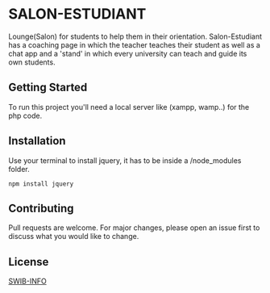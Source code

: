 # SALON-ESTUDIANT
Lounge(Salon) for students to help them in their orientation. Salon-Estudiant has a coaching page in which the teacher teaches their student as well as a chat app and a 'stand' in which every university can teach and guide its own students.

## Getting Started
To run this project you'll need a local server like (xampp, wamp..) for the php code.

## Installation
Use your terminal to install jquery, it has to be inside a /node_modules folder.
```
npm install jquery
```

## Contributing
Pull requests are welcome. For major changes, please open an issue first to discuss what you would like to change.

## License
[SWIB-INFO](https://www.swibinfo.com/fr)

